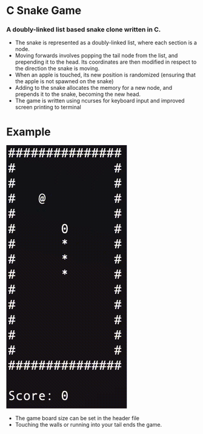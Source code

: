 # C Snake Game
### A doubly-linked list based snake clone written in C.
- The snake is represented as a doubly-linked list, where each section is a node.
- Moving forwards involves popping the tail node from the list, and prepending it to the head. Its coordinates are then modified in respect to the direction the snake is moving.
- When an apple is touched, its new position is randomized (ensuring that the apple is not spawned on the snake)
- Adding to the snake allocates the memory for a new node, and prepends it to the snake, becoming the new head.
- The game is written using ncurses for keyboard input and improved screen printing to terminal

# Example
![Example Snake Image](https://github.com/Trevin-Small/C-Snake/blob/main/snake.gif)
- The game board size can be set in the header file
- Touching the walls or running into your tail ends the game.